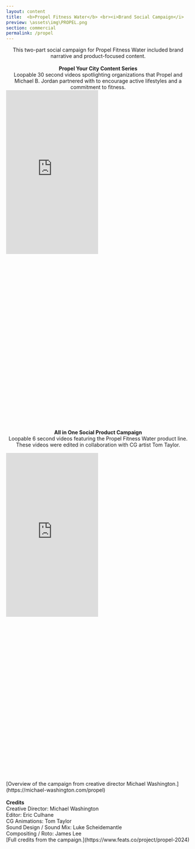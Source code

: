 ```yaml
---
layout: content
title:  <b>Propel Fitness Water</b> <br><i>Brand Social Campaign</i>
preview: \assets\img\PROPEL.png
section: commercial
permalink: /propel
---
```


<body><center>
This two-part social campaign for Propel Fitness Water included brand narrative and product-focused content.
<br>
<br>
<b>Propel Your City Content Series</b>
<br>
Loopable 30 second videos spotlighting organizations that Propel and Michael B. Jordan partnered with to encourage active lifestyles and a commitment to fitness.
<br>
<div style='padding:177.78% 0 0 0;position:relative;'><iframe src='https://vimeo.com/showcase/11370511/embed' allowfullscreen frameborder='0' style='position:absolute;top:0;left:0;width:50%;height:50%;'></iframe></div>
<br>

<!-- <body><center><iframe width="560" height="315" src="https://www.youtube.com/embed/dhVBuOhmNVc" title="YouTube video player" frameborder="0" allow="accelerometer; autoplay; clipboard-write; encrypted-media; gyroscope; picture-in-picture; web-share" allowfullscreen></iframe></center></body> -->

<b>All in One Social Product Campaign</b>
<br>
Loopable 6 second videos featuring the Propel Fitness Water product line. These videos were edited in collaboration with CG artist Tom Taylor.
<br>
<div style='padding:177.78% 0 0 0;position:relative;'><iframe src='https://vimeo.com/showcase/11370534/embed' allowfullscreen frameborder='0' style='position:absolute;top:0;left:0;width:50%;height:50%;'></iframe></div>

</center></body>
[Overview of the campaign from creative director Michael Washington.](https://michael-washington.com/propel)
<br>
<br>
<b>Credits</b><br>
Creative Director: Michael Washington <br>
Editor: Eric Culhane <br>
CG Animations: Tom Taylor <br>
Sound Design / Sound Mix: Luke Scheidemantle <br>
Compositing / Roto: James Lee <br>
[Full credits from the campaign.](https://www.feats.co/project/propel-2024)
